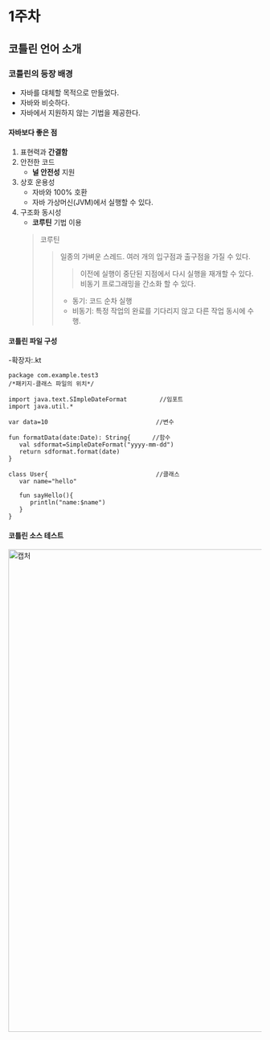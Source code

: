 # 1주차

## 코틀린 언어 소개

### 코틀린의 등장 배경
- 자바를 대체할 목적으로 만들었다.
- 자바와 비슷하다.
- 자바에서 지원하지 않는 기법을 제공한다.

#### 자바보다 좋은 점
1. 표현력과 **간결함**
2. 안전한 코드
   - **널 안전성** 지원
3. 상호 운용성
   - 자바와 100% 호환
   - 자바 가상머신(JVM)에서 실행할 수 있다.
4. 구조화 동시성
   - **코루틴** 기법 이용
   > 코루틴
   > > 일종의 가벼운 스레드.
   > > 여러 개의 입구점과 출구점을 가질 수 있다.
   > > > 이전에 실행이 중단된 지점에서 다시 실행을 재개할 수 있다.
   > > 비동기 프로그래밍을 간소화 할 수 있다.
   > > - 동기: 코드 순차 실행
   > > - 비동기: 특정 작업의 완료를 기다리지 않고 다른 작업 동시에 수행.

#### 코틀린 파일 구성
-확장자:.kt
```
package com.example.test3
/*패키지-클래스 파일의 위치*/

import java.text.SImpleDateFormat         //임포트
import java.util.*

var data=10                              //변수

fun formatData(date:Date): String{      //함수
   val sdformat=SimpleDateFormat("yyyy-mm-dd")
   return sdformat.format(date)
}

class User{                              //클래스
   var name="hello"

   fun sayHello(){
      println("name:$name")
   }
}
```

#### 코틀린 소스 테스트
<img width="960" alt="캡처" src="https://github.com/youkm1/Kotlin_ANS.Study/assets/89966409/82cff89b-8c2b-4f6a-804f-eff56a6fb0e2">
